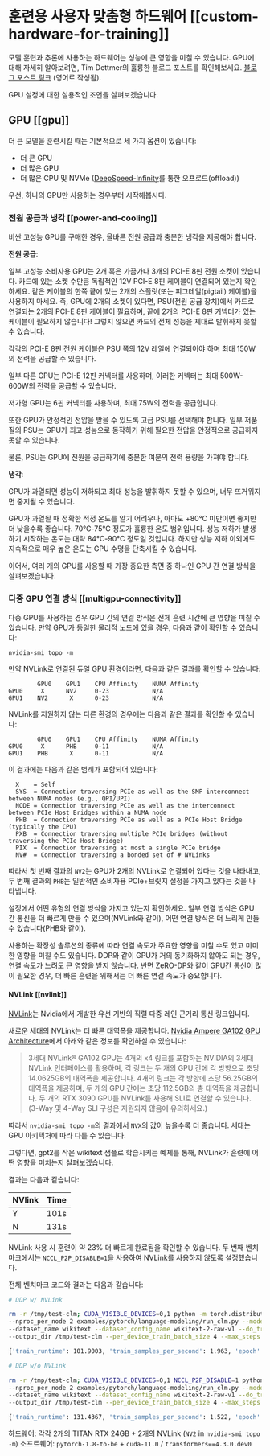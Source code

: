 <!---
Copyright 2022 The HuggingFace Team. All rights reserved.

Licensed under the Apache License, Version 2.0 (the "License");
you may not use this file except in compliance with the License.
You may obtain a copy of the License at

    http://www.apache.org/licenses/LICENSE-2.0

Unless required by applicable law or agreed to in writing, software
distributed under the License is distributed on an "AS IS" BASIS,
WITHOUT WARRANTIES OR CONDITIONS OF ANY KIND, either express or implied.
See the License for the specific language governing permissions and
limitations under the License.

⚠️ Note that this file is in Markdown but contain specific syntax for our doc-builder (similar to MDX) that may not be
rendered properly in your Markdown viewer.

-->


# 훈련용 사용자 맞춤형 하드웨어 [[custom-hardware-for-training]]

모델 훈련과 추론에 사용하는 하드웨어는 성능에 큰 영향을 미칠 수 있습니다. GPU에 대해 자세히 알아보려면, Tim Dettmer의 훌륭한 블로그 포스트를 확인해보세요. [블로그 포스트 링크](https://timdettmers.com/2020/09/07/which-gpu-for-deep-learning/) (영어로 작성됨).

GPU 설정에 대한 실용적인 조언을 살펴보겠습니다.

## GPU [[gpu]]
더 큰 모델을 훈련시킬 때는 기본적으로 세 가지 옵션이 있습니다:
- 더 큰 GPU
- 더 많은 GPU
- 더 많은 CPU 및 NVMe ([DeepSpeed-Infinity](main_classes/deepspeed#nvme-support)를 통한 오프로드(offload))

우선, 하나의 GPU만 사용하는 경우부터 시작해봅시다.

### 전원 공급과 냉각 [[power-and-cooling]]

비싼 고성능 GPU를 구매한 경우, 올바른 전원 공급과 충분한 냉각을 제공해야 합니다.

**전원 공급**:

일부 고성능 소비자용 GPU는 2개 혹은 가끔가다 3개의 PCI-E 8핀 전원 소켓이 있습니다. 카드에 있는 소켓 수만큼 독립적인 12V PCI-E 8핀 케이블이 연결되어 있는지 확인하세요. 같은 케이블의 한쪽 끝에 있는 2개의 스플릿(또는 피그테일(pigtail) 케이블)을 사용하지 마세요. 즉, GPU에 2개의 소켓이 있다면, PSU(전원 공급 장치)에서 카드로 연결되는 2개의 PCI-E 8핀 케이블이 필요하며, 끝에 2개의 PCI-E 8핀 커넥터가 있는 케이블이 필요하지 않습니다! 그렇지 않으면 카드의 전체 성능을 제대로 발휘하지 못할 수 있습니다.

각각의 PCI-E 8핀 전원 케이블은 PSU 쪽의 12V 레일에 연결되어야 하며 최대 150W의 전력을 공급할 수 있습니다.

일부 다른 GPU는 PCI-E 12핀 커넥터를 사용하며, 이러한 커넥터는 최대 500W-600W의 전력을 공급할 수 있습니다.

저가형 GPU는 6핀 커넥터를 사용하며, 최대 75W의 전력을 공급합니다.

또한 GPU가 안정적인 전압을 받을 수 있도록 고급 PSU를 선택해야 합니다. 일부 저품질의 PSU는 GPU가 최고 성능으로 동작하기 위해 필요한 전압을 안정적으로 공급하지 못할 수 있습니다.

물론, PSU는 GPU에 전원을 공급하기에 충분한 여분의 전력 용량을 가져야 합니다.

**냉각**:

GPU가 과열되면 성능이 저하되고 최대 성능을 발휘하지 못할 수 있으며, 너무 뜨거워지면 중지될 수 있습니다.

GPU가 과열될 때 정확한 적정 온도를 알기 어려우나, 아마도 +80℃ 미만이면 좋지만 더 낮을수록 좋습니다. 70℃-75℃ 정도가 훌륭한 온도 범위입니다. 성능 저하가 발생하기 시작하는 온도는 대략 84℃-90℃ 정도일 것입니다. 하지만 성능 저하 이외에도 지속적으로 매우 높은 온도는 GPU 수명을 단축시킬 수 있습니다.

이어서, 여러 개의 GPU를 사용할 때 가장 중요한 측면 중 하나인 GPU 간 연결 방식을 살펴보겠습니다.

### 다중 GPU 연결 방식 [[multigpu-connectivity]]

다중 GPU를 사용하는 경우 GPU 간의 연결 방식은 전체 훈련 시간에 큰 영향을 미칠 수 있습니다. 만약 GPU가 동일한 물리적 노드에 있을 경우, 다음과 같이 확인할 수 있습니다:

```
nvidia-smi topo -m
```

만약 NVLink로 연결된 듀얼 GPU 환경이라면, 다음과 같은 결과를 확인할 수 있습니다:

```
        GPU0    GPU1    CPU Affinity    NUMA Affinity
GPU0     X      NV2     0-23            N/A
GPU1    NV2      X      0-23            N/A
```

NVLink를 지원하지 않는 다른 환경의 경우에는 다음과 같은 결과를 확인할 수 있습니다:
```
        GPU0    GPU1    CPU Affinity    NUMA Affinity
GPU0     X      PHB     0-11            N/A
GPU1    PHB      X      0-11            N/A
```

이 결과에는 다음과 같은 범례가 포함되어 있습니다:

```
  X    = Self
  SYS  = Connection traversing PCIe as well as the SMP interconnect between NUMA nodes (e.g., QPI/UPI)
  NODE = Connection traversing PCIe as well as the interconnect between PCIe Host Bridges within a NUMA node
  PHB  = Connection traversing PCIe as well as a PCIe Host Bridge (typically the CPU)
  PXB  = Connection traversing multiple PCIe bridges (without traversing the PCIe Host Bridge)
  PIX  = Connection traversing at most a single PCIe bridge
  NV#  = Connection traversing a bonded set of # NVLinks
```

따라서 첫 번째 결과의 `NV2`는 GPU가 2개의 NVLink로 연결되어 있다는 것을 나타내고, 두 번째 결과의 `PHB`는 일반적인 소비자용 PCIe+브릿지 설정을 가지고 있다는 것을 나타냅니다.

설정에서 어떤 유형의 연결 방식을 가지고 있는지 확인하세요. 일부 연결 방식은 GPU 간 통신을 더 빠르게 만들 수 있으며(NVLink와 같이), 어떤 연결 방식은 더 느리게 만들 수 있습니다(PHB와 같이).

사용하는 확장성 솔루션의 종류에 따라 연결 속도가 주요한 영향을 미칠 수도 있고 미미한 영향을 미칠 수도 있습니다. DDP와 같이 GPU가 거의 동기화하지 않아도 되는 경우, 연결 속도가 느려도 큰 영향을 받지 않습니다. 반면 ZeRO-DP와 같이 GPU간 통신이 많이 필요한 경우, 더 빠른 훈련을 위해서는 더 빠른 연결 속도가 중요합니다.

#### NVLink [[nvlink]]

[NVLink](https://en.wikipedia.org/wiki/NVLink)는 Nvidia에서 개발한 유선 기반의 직렬 다중 레인 근거리 통신 링크입니다.

새로운 세대의 NVLink는 더 빠른 대역폭을 제공합니다. [Nvidia Ampere GA102 GPU Architecture](https://www.nvidia.com/content/dam/en-zz/Solutions/geforce/ampere/pdf/NVIDIA-ampere-GA102-GPU-Architecture-Whitepaper-V1.pdf)에서 아래와 같은 정보를 확인하실 수 있습니다:

> 3세대 NVLink®
> GA102 GPU는 4개의 x4 링크를 포함하는 NVIDIA의 3세대 NVLink 인터페이스를 활용하며,
> 각 링크는 두 개의 GPU 간에 각 방향으로 초당 14.0625GB의 대역폭을 제공합니다.
> 4개의 링크는 각 방향에 초당 56.25GB의 대역폭을 제공하며, 두 개의 GPU 간에는 초당 112.5GB의 총 대역폭을 제공합니다.
> 두 개의 RTX 3090 GPU를 NVLink를 사용해 SLI로 연결할 수 있습니다.
> (3-Way 및 4-Way SLI 구성은 지원되지 않음에 유의하세요.)


따라서 `nvidia-smi topo -m`의 결과에서 `NVX`의 값이 높을수록 더 좋습니다. 세대는 GPU 아키텍처에 따라 다를 수 있습니다.

그렇다면, gpt2를 작은 wikitext 샘플로 학습시키는 예제를 통해, NVLink가 훈련에 어떤 영향을 미치는지 살펴보겠습니다.

결과는 다음과 같습니다:


| NVlink | Time |
| -----  | ---: |
| Y      | 101s |
| N      | 131s |


NVLink 사용 시 훈련이 약 23% 더 빠르게 완료됨을 확인할 수 있습니다. 두 번째 벤치마크에서는 `NCCL_P2P_DISABLE=1`을 사용하여 NVLink를 사용하지 않도록 설정했습니다.

전체 벤치마크 코드와 결과는 다음과 같습니다:

```bash
# DDP w/ NVLink

rm -r /tmp/test-clm; CUDA_VISIBLE_DEVICES=0,1 python -m torch.distributed.launch \
--nproc_per_node 2 examples/pytorch/language-modeling/run_clm.py --model_name_or_path gpt2 \
--dataset_name wikitext --dataset_config_name wikitext-2-raw-v1 --do_train \
--output_dir /tmp/test-clm --per_device_train_batch_size 4 --max_steps 200

{'train_runtime': 101.9003, 'train_samples_per_second': 1.963, 'epoch': 0.69}

# DDP w/o NVLink

rm -r /tmp/test-clm; CUDA_VISIBLE_DEVICES=0,1 NCCL_P2P_DISABLE=1 python -m torch.distributed.launch \
--nproc_per_node 2 examples/pytorch/language-modeling/run_clm.py --model_name_or_path gpt2 \
--dataset_name wikitext --dataset_config_name wikitext-2-raw-v1 --do_train
--output_dir /tmp/test-clm --per_device_train_batch_size 4 --max_steps 200

{'train_runtime': 131.4367, 'train_samples_per_second': 1.522, 'epoch': 0.69}
```

하드웨어: 각각 2개의 TITAN RTX 24GB + 2개의 NVLink (`NV2` in `nvidia-smi topo -m`)
소프트웨어: `pytorch-1.8-to-be` + `cuda-11.0` / `transformers==4.3.0.dev0`
